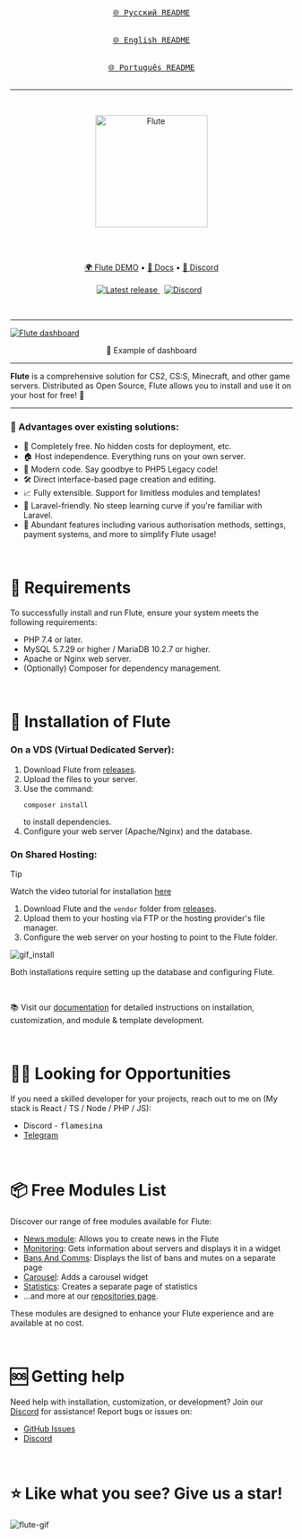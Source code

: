 <div align="center">
  
[<kbd><br>🌐 Русский README<br><br></kbd>](./README_RU.md)
[<kbd><br>🌐 English README<br><br></kbd>](./README.md)
[<kbd><br>🌐 Português README<br><br></kbd>](./README_BR.md)
</div>

<hr />
&nbsp;
<p align="center">
  <a href="https://flute-cms.com" target="_blank">
    <img src="https://github.com/Flute-CMS/cms/assets/62756604/af601b07-7ec6-45df-8a03-592d362a4a0c" alt="Flute" width="200px">
  </a>
</p>
&nbsp;

<br />
<br />
<p align="center">
  <a href="https://demo.flute-cms.com/">🌍 Flute DEMO</a> •
    <a href="https://docs.flute-cms.com/">📖 Docs</a> •
    <a href="https://discord.gg/BcBMeVJJsd">💬 Discord</a>
    <br /><br />
   <a href="https://github.com/Flute-CMS/cms/releases/">
        <img src="https://img.shields.io/github/release/Flute-CMS/cms.svg" alt="Latest release" />
    </a>
  &nbsp;
  <a href="https://discord.gg/BcBMeVJJsd"><img alt="Discord" src="https://img.shields.io/discord/869991184968323092?label=Discord&color=7289da&style=flat-square" /></a>
  &nbsp;
</p>
&nbsp;

<hr />

<a href="https://demo.flute-cms.com">
  <img src="https://github.com/Flute-CMS/cms/assets/62756604/930f27ab-825e-44a4-81dc-5511f881d733" alt="Flute dashboard"/>
</a>
<p align="center">
  👀 Example of dashboard
</p>

<hr />
<b>Flute</b> is a comprehensive solution for CS2, CS:S, Minecraft, and other game servers. Distributed as Open Source, Flute allows you to install and use it on your host for free! 🎉

<hr />

<h3>🚀 Advantages over existing solutions:</h3>
<ul>
  <li>💯 Completely free. No hidden costs for deployment, etc.</li>
  <li>🏠 Host independence. Everything runs on your own server.</li>
  <li>🌟 Modern code. Say goodbye to PHP5 Legacy code!</li>
  <li>🛠️ Direct interface-based page creation and editing.</li>
  <li>📈 Fully extensible. Support for limitless modules and templates!</li>
  <li>🔗 Laravel-friendly. No steep learning curve if you're familiar with Laravel.</li>
  <li>🔧 Abundant features including various authorisation methods, settings, payment systems, and more to simplify Flute usage!</li>
</ul>

&nbsp;

# 💼 Requirements

To successfully install and run Flute, ensure your system meets the following requirements:
- PHP 7.4 or later.
- MySQL 5.7.29 or higher / MariaDB 10.2.7 or higher.
- Apache or Nginx web server.
- (Optionally) Composer for dependency management.

&nbsp;

# 🚀 Installation of Flute

### On a VDS (Virtual Dedicated Server):

1. Download Flute from [releases](https://github.com/Flute-CMS/cms/releases).
2. Upload the files to your server.
3. Use the command:
   ```
   composer install
   ```
   to install dependencies.
4. Configure your web server (Apache/Nginx) and the database.
&nbsp;
### On Shared Hosting:

> [!TIP]
> Watch the video tutorial for installation [here](https://www.youtube.com/watch?v=PCSjl2w7A9k)

1. Download Flute and the `vendor` folder from [releases](https://github.com/Flute-CMS/cms/releases).
2. Upload them to your hosting via FTP or the hosting provider's file manager.
3. Configure the web server on your hosting to point to the Flute folder.

![gif_install](https://github.com/Flute-CMS/cms/assets/62756604/62b8a0cb-c7ed-431b-981c-470304c1fbd8)

Both installations require setting up the database and configuring Flute.

&nbsp;

📚 Visit our [documentation](https://docs.flute-cms.com/docs/what_it) for detailed instructions on installation, customization, and module & template development.

&nbsp;

# 👨‍💻 Looking for Opportunities

If you need a skilled developer for your projects, reach out to me on (My stack is React / TS / Node / PHP / JS):
- Discord - <kbd>flamesina</kbd>
- [Telegram](https://t.me/flamesina)
  
&nbsp;

# 📦 Free Modules List

Discover our range of free modules available for Flute:
- [News module](https://github.com/Flute-CMS/news): Allows you to create news in the Flute
- [Monitoring](https://github.com/Flute-CMS/monitoring): Gets information about servers and displays it in a widget
- [Bans And Comms](https://github.com/Flute-CMS/BansComms): Displays the list of bans and mutes on a separate page
- [Carousel](https://github.com/Flute-CMS/carousel): Adds a carousel widget
- [Statistics](https://github.com/Flute-CMS/stats): Creates a separate page of statistics
- ...and more at our [repositories page](https://github.com/orgs/Flute-CMS/repositories).

These modules are designed to enhance your Flute experience and are available at no cost.

&nbsp;

# 🆘 Getting help

Need help with installation, customization, or development? Join our [Discord](https://discord.gg/BcBMeVJJsd) for assistance! Report bugs or issues on:
- [GitHub Issues](https://github.com/Flute-CMS/cms/issues)
- [Discord](https://discord.gg/BcBMeVJJsd)

&nbsp;

# ⭐ Like what you see? Give us a star!

![flute-gif](https://github.com/Flute-CMS/cms/assets/62756604/87d18227-41ac-4a7d-9210-d46b9fd56049)
